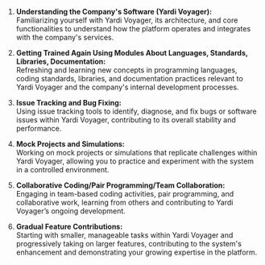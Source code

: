 
1. **Understanding the Company's Software (Yardi Voyager):**  
   Familiarizing yourself with Yardi Voyager, its architecture, and core functionalities to understand how the platform operates and integrates with the company's services.

2. **Getting Trained Again Using Modules About Languages, Standards, Libraries, Documentation:**  
   Refreshing and learning new concepts in programming languages, coding standards, libraries, and documentation practices relevant to Yardi Voyager and the company's internal development processes.

3. **Issue Tracking and Bug Fixing:**  
   Using issue tracking tools to identify, diagnose, and fix bugs or software issues within Yardi Voyager, contributing to its overall stability and performance.

4. **Mock Projects and Simulations:**  
   Working on mock projects or simulations that replicate challenges within Yardi Voyager, allowing you to practice and experiment with the system in a controlled environment.

5. **Collaborative Coding/Pair Programming/Team Collaboration:**  
   Engaging in team-based coding activities, pair programming, and collaborative work, learning from others and contributing to Yardi Voyager’s ongoing development.

6. **Gradual Feature Contributions:**  
   Starting with smaller, manageable tasks within Yardi Voyager and progressively taking on larger features, contributing to the system's enhancement and demonstrating your growing expertise in the platform.